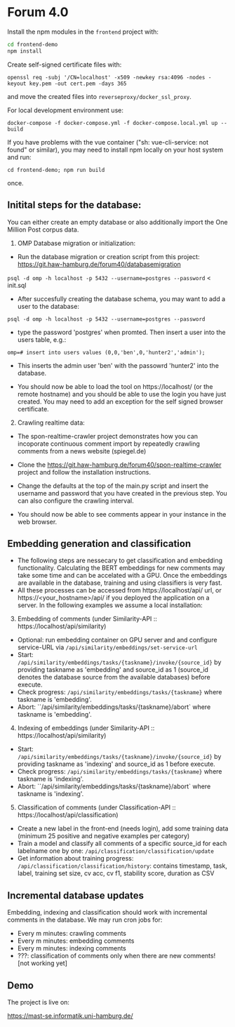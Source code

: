 # Forum 4.0

Install the npm modules in the `frontend` project with:

```bash
cd frontend-demo
npm install
```

Create self-signed certificate files with:

```openssl req -subj '/CN=localhost' -x509 -newkey rsa:4096 -nodes -keyout key.pem -out cert.pem -days 365```

and move the created files into `reverseproxy/docker_ssl_proxy`.

For local development environment use:

`docker-compose -f docker-compose.yml -f docker-compose.local.yml up --build`

If you have problems with the vue container ("sh: vue-cli-service: not found" or similar), you may need to install npm locally on your host system and run:

```cd frontend-demo; npm run build```

once.

## Initital steps for the database:

You can either create an empty database or also additionally import the One Million Post corpus data.

1. OMP Database migration or initialization:
- Run the database migration or creation script from this project: https://git.haw-hamburg.de/forum40/databasemigration

```psql -d omp -h localhost -p 5432 --username=postgres --password``` < init.sql 

- After succesfully creating the database schema, you may want to add a user to the database:

```psql -d omp -h localhost -p 5432 --username=postgres --password ```

- type the password 'postgres' when promted. Then insert a user into the users table, e.g.:

```omp=# insert into users values (0,0,'ben',0,'hunter2','admin');```

- This inserts the admin user 'ben' with the passowrd 'hunter2' into the database.

- You should now be able to load the tool on https://localhost/ (or the remote hostname) and you should be able to use the login you have just created. You may need to add an exception for the self signed browser certificate.

2. Crawling realtime data:

- The spon-realtime-crawler project demonstrates how you can incoporate continuous comment import by repeatedly crawling comments from a news website (spiegel.de)

- Clone the https://git.haw-hamburg.de/forum40/spon-realtime-crawler project and follow the installation instructions.

- Change the defaults at the top of the main.py script and insert the username and password that you have created in the previous step. You can also configure the crawling interval.

- You should now be able to see comments appear in your instance in the web browser.

## Embedding generation and classification

- The following steps are nessecary to get classification and embedding functionality. Calculating the BERT embeddings for new comments may take some time and can be accelated with a GPU. Once the embeddings are available in the database, training and using classifiers is very fast. 
- All these processes can be accessed from https://localhost/api/ url, or https://<your_hostname>/api/ if you deployed the application on a server. In the following examples we assume a local installation:

3. Embedding of comments (under Similarity-API :: https://localhost/api/similarity)
- Optional: run embedding container on GPU server and and configure service-URL via `/api/similarity/embeddings/set-service-url`
- Start: `/api/similarity/embeddings/tasks/{taskname}/invoke/{source_id}` by providing taskname as 'embedding' and source_id as 1 (source_id denotes the database source from the available databases) before execute.
- Check progress: `/api/similarity/embeddings/tasks/{taskname}` where taskname is 'embedding'.
- Abort: ``/api/similarity/embeddings/tasks/{taskname}/abort` where taskname is 'embedding'.

4. Indexing of embeddings (under Similarity-API :: https://localhost/api/similarity)
- Start: `/api/similarity/embeddings/tasks/{taskname}/invoke/{source_id}` by providing taskname as 'indexing' and source_id as 1 before execute.
- Check progress: `/api/similarity/embeddings/tasks/{taskname}` where taskname is 'indexing'.
- Abort: ``/api/similarity/embeddings/tasks/{taskname}/abort` where taskname is 'indexing'.

5. Classification of comments (under Classification-API :: https://localhost/api/classification)
- Create a new label in the front-end (needs login), add some training data (minimum 25 positive and negative examples per category)
- Train a model and classify all comments of a specific source_id for each labelname one by one: `/api/classification/classification/update`
- Get information about training progress: `/api/classification/classification/history`: contains timestamp, task, label, training set size, cv acc, cv f1, stability score, duration as CSV


## Incremental database updates

Embedding, indexing and classification should work with incremental comments in the database. We may run cron jobs for:
* Every m minutes: crawling comments
* Every m minutes: embedding comments
* Every m minutes: indexing comments
* ???: classification of comments only when there are new comments! [not working yet]

## Demo

The project is live on:

https://mast-se.informatik.uni-hamburg.de/